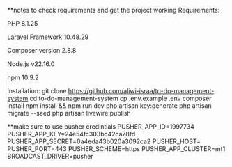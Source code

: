 **notes to check requirements and get the project working
Requirements: 

PHP 8.1.25

Laravel Framework 10.48.29

Composer version 2.8.8

Node.js v22.16.0

npm 10.9.2

Installation:
git clone https://github.com/aliwi-israa/to-do-management-system
cd to-do-management-system
cp .env.example .env
composer install
npm install && npm run dev
php artisan key:generate
php artisan migrate --seed
php artisan livewire:publish

**make sure to use pusher credintials
PUSHER_APP_ID=1997734
PUSHER_APP_KEY=24e54fc303bc42ca78fd
PUSHER_APP_SECRET=0a4eda43b020a3092ca2
PUSHER_HOST=
PUSHER_PORT=443
PUSHER_SCHEME=https
PUSHER_APP_CLUSTER=mt1
BROADCAST_DRIVER=pusher







